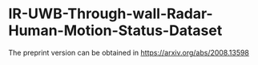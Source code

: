 # IR-UWB-Through-wall-Radar-Human-Motion-Status-Dataset
The preprint version can be obtained in https://arxiv.org/abs/2008.13598
